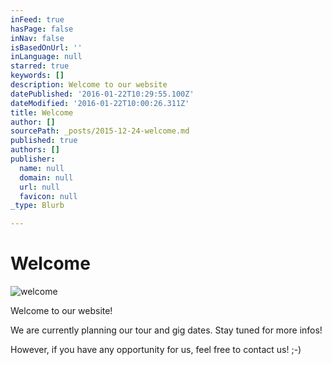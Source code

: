 ```yaml
---
inFeed: true
hasPage: false
inNav: false
isBasedOnUrl: ''
inLanguage: null
starred: true
keywords: []
description: Welcome to our website
datePublished: '2016-01-22T10:29:55.100Z'
dateModified: '2016-01-22T10:00:26.311Z'
title: Welcome
author: []
sourcePath: _posts/2015-12-24-welcome.md
published: true
authors: []
publisher:
  name: null
  domain: null
  url: null
  favicon: null
_type: Blurb

---
```

# Welcome
![welcome](https://the-grid-user-content.s3-us-west-2.amazonaws.com/c6dcbc39-1a15-4f7f-839c-b751286d0113.jpg)

Welcome to our website!

We are currently planning our tour and gig dates. Stay tuned for more infos!

However, if you have any opportunity for us, feel free to contact us! ;-)